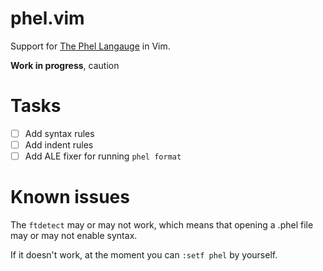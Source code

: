 # phel.vim

Support for [The Phel Langauge](https://phel-lang.org) in Vim.

**Work in progress**, caution

# Tasks

- [ ] Add syntax rules
- [ ] Add indent rules
- [ ] Add ALE fixer for running `phel format`

# Known issues

The `ftdetect` may or may not work, which means that opening a .phel file may or may not enable syntax.

If it doesn't work, at the moment you can `:setf phel` by yourself.
